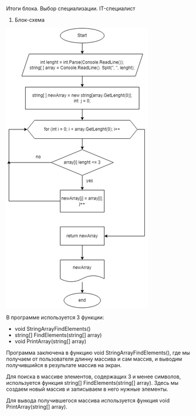 Итоги блока. Выбор специализации. IT-специалист
1. Блок-схема

![Блок-схема](https://github.com/NoRm08/Final_work/blob/master/Блок-схема.jpg)


В программе используется 3 функции:

- void StringArrayFindElements()
- string[] FindElements(string[] array)
- void PrintArray(string[] array)

Программа заключена в функцию void StringArrayFindElements(), где мы получаем от пользователя длинну массива и сам массив, и выводим получившийся в результате массив на экран.

Для поиска в массиве элементов, содержащих 3 и менее символов, используется функция string[] FindElements(string[] array). Здесь мы создаем новый массив и записываем в него нужные элементы.

Для вывода получившегося массива используется функция void PrintArray(string[] array).
